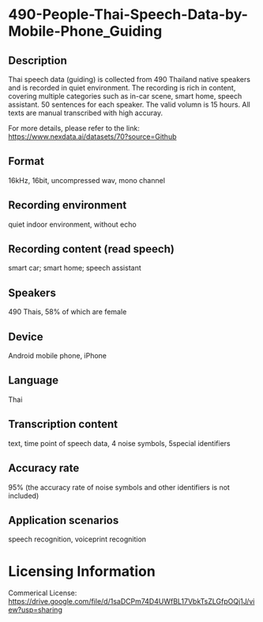 # 490-People-Thai-Speech-Data-by-Mobile-Phone_Guiding


## Description
Thai speech data (guiding) is collected from 490 Thailand native speakers and is recorded in quiet environment. The recording is rich in content, covering multiple categories such as in-car scene, smart home, speech assistant. 50 sentences for each speaker. The valid volumn is 15 hours. All texts are manual transcribed with high accuray.

For more details, please refer to the link: https://www.nexdata.ai/datasets/70?source=Github


## Format
16kHz, 16bit, uncompressed wav, mono channel

## Recording environment
quiet indoor environment, without echo

## Recording content (read speech)
smart car; smart home; speech assistant

## Speakers
490 Thais, 58% of which are female

## Device
Android mobile phone, iPhone

## Language
Thai

## Transcription content
text, time point of speech data, 4 noise symbols, 5special identifiers

## Accuracy rate
95% (the accuracy rate of noise symbols and other identifiers is not included)

## Application scenarios
speech recognition, voiceprint recognition

# Licensing Information
Commerical License: https://drive.google.com/file/d/1saDCPm74D4UWfBL17VbkTsZLGfpOQj1J/view?usp=sharing
